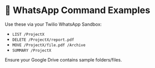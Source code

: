 # 📲 WhatsApp Command Examples

Use these via your Twilio WhatsApp Sandbox:

- `LIST /ProjectX`  
- `DELETE /ProjectX/report.pdf`  
- `MOVE /ProjectX/file.pdf /Archive`  
- `SUMMARY /ProjectX`

Ensure your Google Drive contains sample folders/files.
